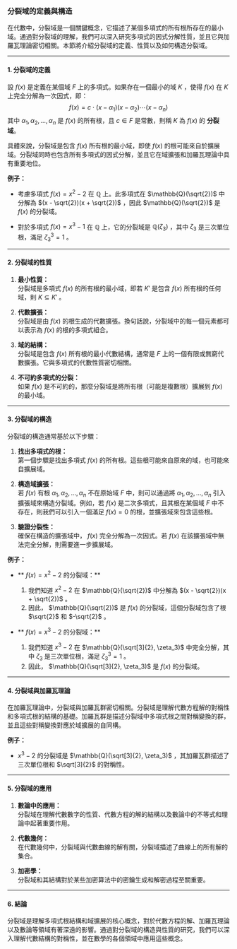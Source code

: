 ### **分裂域的定義與構造**

在代數中，分裂域是一個關鍵概念，它描述了某個多項式的所有根所存在的最小域。通過對分裂域的理解，我們可以深入研究多項式的因式分解性質，並且它與加羅瓦理論密切相關。本節將介紹分裂域的定義、性質以及如何構造分裂域。

---

#### **1. 分裂域的定義**

設  $f(x)$  是定義在某個域  $F$  上的多項式。如果存在一個最小的域  $K$ ，使得  $f(x)$  在  $K$  上完全分解為一次因式，即：
$$f(x) = c \cdot (x - \alpha_1)(x - \alpha_2) \cdots (x - \alpha_n)$$
其中  $\alpha_1, \alpha_2, \dots, \alpha_n$  是  $f(x)$  的所有根，且  $c \in F$  是常數，則稱  $K$  為  $f(x)$  的 **分裂域**。

具體來說，分裂域是包含  $f(x)$  所有根的最小域，即使  $f(x)$  的根可能來自於擴展域。分裂域同時也包含所有多項式的因式分解，並且它在域擴張和加羅瓦理論中具有重要地位。

**例子：**
- 考慮多項式  $f(x) = x^2 - 2$  在  $\mathbb{Q}$  上。此多項式在  $\mathbb{Q}(\sqrt{2})$  中分解為  $(x - \sqrt{2})(x + \sqrt{2})$ ，因此  $\mathbb{Q}(\sqrt{2})$  是  $f(x)$  的分裂域。
  
- 對於多項式  $f(x) = x^3 - 1$  在  $\mathbb{Q}$  上，它的分裂域是  $\mathbb{Q}(\zeta_3)$ ，其中  $\zeta_3$  是三次單位根，滿足  $\zeta_3^3 = 1$ 。

---

#### **2. 分裂域的性質**

1. **最小性質：**  
   分裂域是多項式  $f(x)$  的所有根的最小域，即若  $K'$  是包含  $f(x)$  所有根的任何域，則  $K \subseteq K'$ 。

2. **代數擴張：**  
   分裂域是由  $f(x)$  的根生成的代數擴張。換句話說，分裂域中的每一個元素都可以表示為  $f(x)$  的根的多項式組合。

3. **域的結構：**  
   分裂域是包含  $f(x)$  所有根的最小代數結構，通常是  $F$  上的一個有限或無窮代數擴張。它與多項式的代數性質密切相關。

4. **不可約多項式的分裂：**  
   如果  $f(x)$  是不可約的，那麼分裂域是將所有根（可能是複數根）擴展到  $f(x)$  的最小域。

---

#### **3. 分裂域的構造**

分裂域的構造通常基於以下步驟：

1. **找出多項式的根：**  
   第一個步驟是找出多項式  $f(x)$  的所有根。這些根可能來自原來的域，也可能來自擴展域。

2. **構造域擴張：**  
   若  $f(x)$  有根  $\alpha_1, \alpha_2, \dots, \alpha_n$  不在原始域  $F$  中，則可以通過將  $\alpha_1, \alpha_2, \dots, \alpha_n$  引入擴張域來構造分裂域。例如，若  $f(x)$  是二次多項式，且其根在某個域  $F$  中不存在，則我們可以引入一個滿足  $f(x) = 0$  的根，並擴張域來包含這些根。

3. **驗證分裂性：**  
   確保在構造的擴張域中， $f(x)$  完全分解為一次因式。若  $f(x)$  在該擴張域中無法完全分解，則需要進一步擴展域。

**例子：**

- ** $f(x) = x^2 - 2$  的分裂域：**  
  1. 我們知道  $x^2 - 2$  在  $\mathbb{Q}(\sqrt{2})$  中分解為  $(x - \sqrt{2})(x + \sqrt{2})$ 。
  2. 因此， $\mathbb{Q}(\sqrt{2})$  是  $f(x)$  的分裂域，這個分裂域包含了根  $\sqrt{2}$  和  $-\sqrt{2}$ 。

- ** $f(x) = x^3 - 2$  的分裂域：**  
  1. 我們知道  $x^3 - 2$  在  $\mathbb{Q}(\sqrt[3]{2}, \zeta_3)$  中完全分解，其中  $\zeta_3$  是三次單位根，滿足  $\zeta_3^3 = 1$ 。
  2. 因此， $\mathbb{Q}(\sqrt[3]{2}, \zeta_3)$  是  $f(x)$  的分裂域。

---

#### **4. 分裂域與加羅瓦理論**

在加羅瓦理論中，分裂域與加羅瓦群密切相關。分裂域是理解代數方程解的對稱性和多項式根的結構的基礎。加羅瓦群是描述分裂域中多項式根之間對稱變換的群，並且這些對稱變換對應於域擴展的自同構。

**例子：**
-  $x^3 - 2$  的分裂域是  $\mathbb{Q}(\sqrt[3]{2}, \zeta_3)$ ，其加羅瓦群描述了三次單位根和  $\sqrt[3]{2}$  的對稱性。

---

#### **5. 分裂域的應用**

1. **數論中的應用：**  
   分裂域在理解代數數字的性質、代數方程的解的結構以及數論中的不等式和理論中起著重要作用。

2. **代數幾何：**  
   在代數幾何中，分裂域與代數曲線的解有關，分裂域描述了曲線上的所有解的集合。

3. **加密學：**  
   分裂域和其結構對於某些加密算法中的密鑰生成和解密過程至關重要。

---

#### **6. 結論**

分裂域是理解多項式根結構和域擴展的核心概念，對於代數方程的解、加羅瓦理論以及數論等領域有著深遠的影響。通過對分裂域的構造與性質的研究，我們可以深入理解代數結構的對稱性，並在數學的各個領域中應用這些概念。
